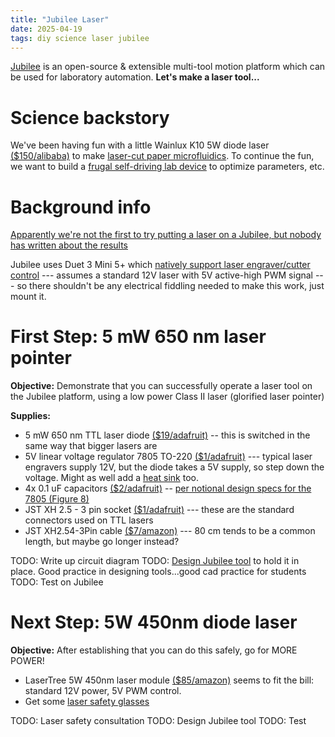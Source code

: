 ```yaml
---
title: "Jubilee Laser"
date: 2025-04-19
tags: diy science laser jubilee
---
```


[Jubilee](https://science-jubilee.readthedocs.io/en/latest/) is an open-source & extensible multi-tool motion platform which can be used for laboratory automation. **Let's make a laser tool...**

# Science backstory

We've been having fun with a little Wainlux K10 5W diode laser [($150/alibaba)](https://www.alibaba.com/product-detail/Wainlux-K10-Portable-Mini-Enclosed-Laser_1601174792998.html) to make [laser-cut paper microfluidics](https://macdonald-lab.ca/Mahmud-MacDonald-Microscale_features_in_paper-2016.pdf).  To continue the fun, we want to build a [frugal self-driving lab device](https://pubs.rsc.org/en/content/articlelanding/2024/dd/d3dd00223c) to optimize parameters, etc.

# Background info

[Apparently we're not the first to try putting a laser on a Jubilee, but nobody has written about the results](https://jubilee3d.com/index.php?title=Laser_Tool)

Jubilee uses Duet 3 Mini 5+ which [natively support laser engraver/cutter control](https://docs.duet3d.com/User_manual/Machine_configuration/Configuration_laser) --- assumes a standard 12V laser with 5V active-high PWM signal --- so there shouldn't be any electrical fiddling needed to make this work, just mount it. 

# First Step: 5 mW 650 nm laser pointer

**Objective:** Demonstrate that you can successfully operate a laser tool on the Jubilee platform, using a low power Class II laser (glorified laser pointer)

**Supplies:**
- 5 mW 650 nm  TTL laser diode [($19/adafruit)](https://www.adafruit.com/product/1056) -- this is switched in the same way that bigger lasers are
- 5V linear voltage regulator 7805 TO-220 [($1/adafruit)](https://www.adafruit.com/product/2164) --- typical laser engravers supply 12V, but the diode takes a 5V supply, so step down the voltage. Might as well add a [heat sink](https://www.adafruit.com/product/977) too.
- 4x 0.1 uF capacitors [($2/adafruit)](https://www.adafruit.com/product/753) -- [per notional design specs for the 7805 (Figure 8)](https://cdn-shop.adafruit.com/product-files/2164/L7805CV.pdf)
- JST XH 2.5 - 3 pin socket [($1/adafruit)](https://www.adafruit.com/product/4873) --- these are the standard connectors used on TTL lasers
- JST XH2.54-3Pin cable [($7/amazon)](https://amzn.to/42Q9Wmi) --- 80 cm tends to be a common length, but maybe go longer instead?

TODO: Write up circuit diagram
TODO: [Design Jubilee tool](https://science-jubilee.readthedocs.io/en/latest/building/designing_custom_tools.html) to hold it in place.  Good practice in designing tools...good cad practice for students
TODO: Test on Jubilee

# Next Step: 5W 450nm diode laser

**Objective:** After establishing that you can do this safely, go for MORE POWER! 

- LaserTree 5W 450nm laser module [($85/amazon)](https://amzn.to/4isFELd) seems to fit the bill: standard 12V power, 5V PWM control.
- Get some [laser safety glasses](https://www.edmundoptics.com/f/laser-safety-eyewear/39552/) 

TODO: Laser safety consultation
TODO: Design Jubilee tool
TODO: Test